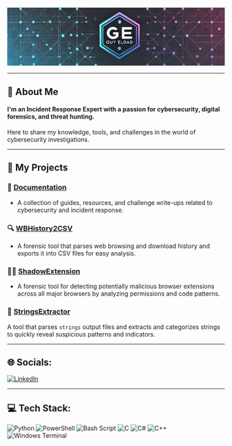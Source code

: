 <p align="center">
  <img src="https://github.com/GuyEldad/GuyEldad/blob/main/GE.png?raw=true" alt="Banner">
</p>

---

## 💫 About Me
#### I'm an Incident Response Expert with a passion for cybersecurity, digital forensics, and threat hunting.  
Here to share my knowledge, tools, and challenges in the world of cybersecurity investigations.

---

## 💼 My Projects

### 📖 [Documentation](https://github.com/GuyEldad/Documentation)
- A collection of guides, resources, and challenge write-ups related to cybersecurity and incident response.

### 🔍 [WBHistory2CSV](https://github.com/GuyEldad/WBHistory2CSV)
- A forensic tool that parses web browsing and download history and exports it into CSV files for easy analysis.

### 🕵️‍♂️ [ShadowExtension](https://github.com/GuyEldad/ShadowExtension)
- A forensic tool for detecting potentially malicious browser extensions across all major browsers by analyzing permissions and code patterns.

### 🧵 [StringsExtractor](https://github.com/GuyEldad/StringsExtractor) 
A tool that parses `strings` output files and extracts and categorizes strings to quickly reveal suspicious patterns and indicators.

---

## 🌐 Socials:
[![LinkedIn](https://img.shields.io/badge/LinkedIn-0A66C2?style=for-the-badge&logo=linkedin&logoColor=white)](https://www.linkedin.com/in/guy-eldad/)

---

## 💻 Tech Stack:
![Python](https://img.shields.io/badge/python-3670A0?style=for-the-badge&logo=python&logoColor=ffdd54) 
![PowerShell](https://img.shields.io/badge/PowerShell-%235391FE.svg?style=for-the-badge&logo=powershell&logoColor=white) 
![Bash Script](https://img.shields.io/badge/bash_script-%23121011.svg?style=for-the-badge&logo=gnu-bash&logoColor=white) 
![C](https://img.shields.io/badge/c-%2300599C.svg?style=for-the-badge&logo=c&logoColor=white) 
![C#](https://img.shields.io/badge/c%23-%23239120.svg?style=for-the-badge&logo=csharp&logoColor=white) 
![C++](https://img.shields.io/badge/c++-%2300599C.svg?style=for-the-badge&logo=c%2B%2B&logoColor=white) 
![Windows Terminal](https://img.shields.io/badge/Windows%20Terminal-%234D4D4D.svg?style=for-the-badge&logo=windows-terminal&logoColor=white)

